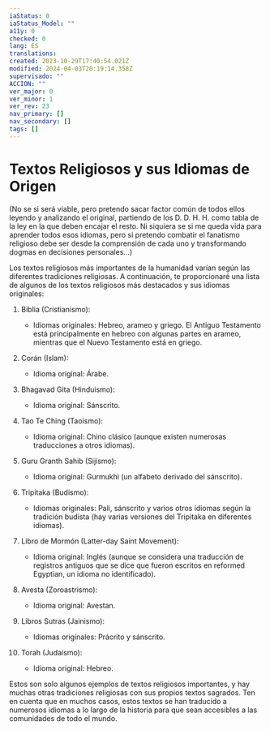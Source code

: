 ```yaml
---
iaStatus: 0
iaStatus_Model: ""
a11y: 0
checked: 0
lang: ES
translations: 
created: 2023-10-29T17:40:54.021Z
modified: 2024-04-03T20:19:14.358Z
supervisado: ""
ACCION: ""
ver_major: 0
ver_minor: 1
ver_rev: 23
nav_primary: []
nav_secondary: []
tags: []
---
```

# Textos Religiosos y sus Idiomas de Origen

(No se si será viable, pero pretendo sacar factor común de todos ellos leyendo y analizando el original, partiendo de los D. D. H. H. como tabla de la ley en la que deben encajar el resto. Ni siquiera se si me queda vida para aprender todos esos idiomas, pero si pretendo combatir el fanatismo religioso debe ser desde la comprensión de cada uno y transformando dogmas en decisiones personales...)

Los textos religiosos más importantes de la humanidad varían según las diferentes tradiciones religiosas. A continuación, te proporcionaré una lista de algunos de los textos religiosos más destacados y sus idiomas originales:

1. Biblia (Cristianismo):
    
    - Idiomas originales: Hebreo, arameo y griego. El Antiguo Testamento está principalmente en hebreo con algunas partes en arameo, mientras que el Nuevo Testamento está en griego.
2. Corán (Islam):
    
    - Idioma original: Árabe.
3. Bhagavad Gita (Hinduismo):
    
    - Idioma original: Sánscrito.
4. Tao Te Ching (Taoísmo):
    
    - Idioma original: Chino clásico (aunque existen numerosas traducciones a otros idiomas).
5. Guru Granth Sahib (Sijismo):
    
    - Idioma original: Gurmukhi (un alfabeto derivado del sánscrito).
6. Tripitaka (Budismo):
    
    - Idiomas originales: Pali, sánscrito y varios otros idiomas según la tradición budista (hay varias versiones del Tripitaka en diferentes idiomas).
7. Libro de Mormón (Latter-day Saint Movement):
    
    - Idioma original: Inglés (aunque se considera una traducción de registros antiguos que se dice que fueron escritos en reformed Egyptian, un idioma no identificado).
8. Avesta (Zoroastrismo):
    
    - Idioma original: Avestan.
9. Libros Sutras (Jainismo):
    
    - Idiomas originales: Prácrito y sánscrito.
10. Torah (Judaísmo):
    
    - Idioma original: Hebreo.

Estos son solo algunos ejemplos de textos religiosos importantes, y hay muchas otras tradiciones religiosas con sus propios textos sagrados. Ten en cuenta que en muchos casos, estos textos se han traducido a numerosos idiomas a lo largo de la historia para que sean accesibles a las comunidades de todo el mundo.